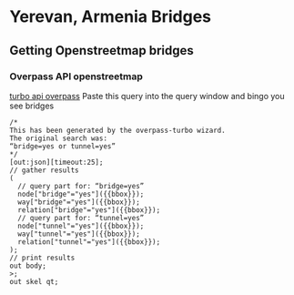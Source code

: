 # Yerevan, Armenia Bridges


## Getting Openstreetmap bridges

### Overpass API openstreetmap

[turbo api overpass](https://overpass-turbo.eu/)
Paste this query into the query window and bingo you see bridges

```
/*
This has been generated by the overpass-turbo wizard.
The original search was:
“bridge=yes or tunnel=yes”
*/
[out:json][timeout:25];
// gather results
(
  // query part for: “bridge=yes”
  node["bridge"="yes"]({{bbox}});
  way["bridge"="yes"]({{bbox}});
  relation["bridge"="yes"]({{bbox}});
  // query part for: “tunnel=yes”
  node["tunnel"="yes"]({{bbox}});
  way["tunnel"="yes"]({{bbox}});
  relation["tunnel"="yes"]({{bbox}});
);
// print results
out body;
>;
out skel qt;
```
